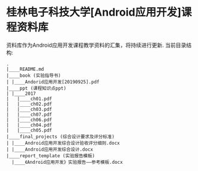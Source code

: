 # 桂林电子科技大学[Android应用开发]课程资料库

资料库作为Android应用开发课程教学资料的汇集，将持续进行更新.
当前目录结构:
```
.
|____README.md
|____book (实验指导书)
| |____Andorid应用开发[20190925].pdf
|____ppt (课程知识点ppt)
| |____2017
|   |____ch01.pdf
|   |____ch02.pdf
|   |____ch03.pdf
|   |____ch07.pdf
|   |____ch06.pdf
|   |____ch04.pdf
|   |____ch05.pdf
|____final_projects (综合设计要求及评分标准)
| |____Android应用开发综合设计验收评分细则.docx
| |____Android应用开发综合设计.docx
|____report_template (实验报告模板)
  |____《Android应用开发》实验报告——参考模板.docx
```
